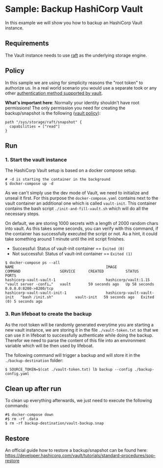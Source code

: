 # Sample: Backup HashiCorp Vault

In this example we will show you how to backup an HashiCorp Vault instance.

## Requirements

The Vault instance needs to use [raft](https://developer.hashicorp.com/vault/docs/configuration/storage/raft) as the
underlying storage engine.

## Policy

In this sample we are using for simplicity reasons the "root token" to authorize us. In a real world scenario you
would use a separate took or any other
[authentication method supported by vault](https://developer.hashicorp.com/vault/docs/auth).

**What's important here**: Normally your identity shouldn't have root permissions! The only permission you need for
creating the backup/snapshot is the following
([vault policy](https://developer.hashicorp.com/vault/docs/concepts/policies)):

```hcl
path "/sys/storage/raft/snapshot" {
  capabilities = ["read"]
}
```

## Run

### 1. Start the vault instance

The HashiCorp Vault setup is based on a docker compose setup.

```shell
# -d is starting the container in the background
$ docker-compose up -d
```

As we can't simply use the dev mode of Vault, we need to initialize and unseal it first. For this purpose the
`docker-compose.yaml` contains next to the vault container an additional one which is called `vault-init`. This
container contains the bash script `./init-and-fill-vault.sh` which will do all the necessary steps.

On default, we are storing 1000 secrets with a length of 2000 random chars into vault. As this takes some seconds, you
can verify with this command, if the container has successfully executed the script or not. As a hint, it could take
something around 1 minute until the init script finishes.

- Successful: Status of vault-init container == `Exited (0)`
- Not successful: Status of vault-init container == `Exited (1)`

```shell
$ docker-compose ps --all
NAME                                          IMAGE                        COMMAND                  SERVICE      CREATED          STATUS                     PORTS
hashicorp-vault-vault-1                       hashicorp/vault:1.15         "vault server -confi…"   vault        59 seconds ago   Up 58 seconds              0.0.0.0:8200->8200/tcp
hashicorp-vault-vault-init-1                  hashicorp-vault-vault-init   "bash /init.sh"          vault-init   59 seconds ago   Exited (0) 5 seconds ago
```

### 3. Run lifeboat to create the backup

As the root token will be randomly generated everytime you are starting a new vault instance, we are storing it in the
file `./vault-token.txt` so that we can use it in lifeboat to successfully authenticate while doing the backup.
Therefor we need to parse the content of this file into an environment variable which will be then used by
lifeboat.

The following command will trigger a backup and will store it in the `./backup-destination` folder:

```shell
$ SOURCE_TOKEN=$(cat ./vault-token.txt) lb backup --config ./backup-config.yaml
```

## Clean up after run

To clean up everything afterwards, we just need to execute the following commands:

```shell
#$ docker-compose down
#$ rm -rf .data
$ rm -rf backup-destination/vault-backup.snap
```


## Restore

An official guide how to restore a backup/snapshot can be found here:
<https://developer.hashicorp.com/vault/tutorials/standard-procedures/sop-restore>

